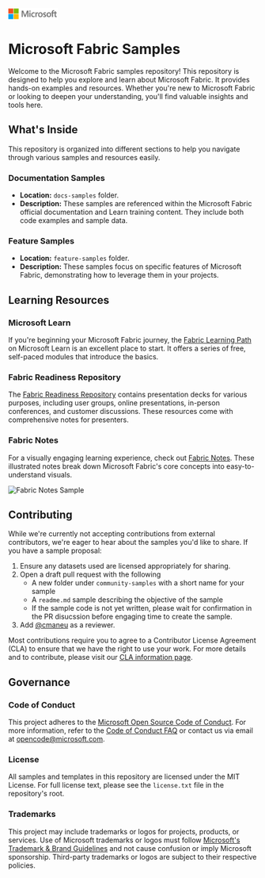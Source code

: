 ![Microsoft Logo](./media/microsoft-logo-small.png)

# Microsoft Fabric Samples

Welcome to the Microsoft Fabric samples repository! This repository is designed to help you explore and learn about Microsoft Fabric.  It provides hands-on examples and resources. Whether you're new to Microsoft Fabric or looking to deepen your understanding, you'll find valuable insights and tools here.

## What's Inside

This repository is organized into different sections to help you navigate through various samples and resources easily.

### Documentation Samples

- **Location:** `docs-samples` folder.
- **Description:** These samples are referenced within the Microsoft Fabric official documentation and Learn training content. They include both code examples and sample data.

### Feature Samples

- **Location:** `feature-samples` folder.
- **Description:** These samples focus on specific features of Microsoft Fabric, demonstrating how to leverage them in your projects.

## Learning Resources

### Microsoft Learn

If you're beginning your Microsoft Fabric journey, the [Fabric Learning Path](https://learn.microsoft.com/training/paths/get-started-fabric/) on Microsoft Learn is an excellent place to start. It offers a series of free, self-paced modules that introduce the basics.

### Fabric Readiness Repository

The [Fabric Readiness Repository](https://github.com/microsoft/Fabric-Readiness) contains presentation decks for various purposes, including user groups, online presentations, in-person conferences, and customer discussions. These resources come with comprehensive notes for presenters.

### Fabric Notes

For a visually engaging learning experience, check out [Fabric Notes](https://aka.ms/fabricnotes). These illustrated notes break down Microsoft Fabric's core concepts into easy-to-understand visuals.
  
  ![Fabric Notes Sample](https://microsoft.github.io/fabricnotes/images/notes/01-welcome.png)

## Contributing

While we're currently not accepting contributions from external contributors, we're eager to hear about the samples you'd like to share. If you have a sample proposal:

1. Ensure any datasets used are licensed appropriately for sharing.
2. Open a draft pull request with the following
    - A new folder under `community-samples` with a short name for your sample
    - A `readme.md` sample describing the objective of the sample
    - If the sample code is not yet written, please wait for confirmation in the PR disucssion before engaging time to create the sample.
3. Add [@cmaneu](https://github.com/cmaneu) as a reviewer.

Most contributions require you to agree to a Contributor License Agreement (CLA) to ensure that we have the right to use your work. For more details and to contribute, please visit our [CLA information page](https://cla.opensource.microsoft.com).

## Governance

### Code of Conduct

This project adheres to the [Microsoft Open Source Code of Conduct](https://opensource.microsoft.com/codeofconduct/). For more information, refer to the [Code of Conduct FAQ](https://opensource.microsoft.com/codeofconduct/faq/) or contact us via email at [opencode@microsoft.com](mailto:opencode@microsoft.com).

### License

All samples and templates in this repository are licensed under the MIT License. For full license text, please see the `license.txt` file in the repository's root.

### Trademarks

This project may include trademarks or logos for projects, products, or services. Use of Microsoft trademarks or logos must follow [Microsoft's Trademark & Brand Guidelines](https://www.microsoft.com/en-us/legal/intellectualproperty/trademarks/usage/general) and not cause confusion or imply Microsoft sponsorship. Third-party trademarks or logos are subject to their respective policies.